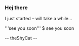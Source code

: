 ### Hej there

I just started – will take a while...

'''see you soon'''
$ see you soon

-- theShyCat --
